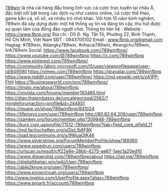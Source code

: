 <a href="https://www.fbnp.org/">789win</a> là nhà cái hàng đầu trong lĩnh vực cá cược trực tuyến tại châu Á, đặc biệt nổi bật trong các dịch vụ như casino online, cá cược thể thao, game bắn cá, xổ số, và nhiều trò chơi khác. Với hơn 15 năm kinh nghiệm, 789win đã xây dựng được một hệ thống uy tín và đáng tin cậy, thu hút được sự quan tâm của đông đảo người chơi.
Thông tin liên hệ :
Website : <a href="https://www.fbnp.org/">https://www.fbnp.org/</a>
Địa chỉ : D5 Đ. Ng. Tất Tố, Phường 22, Bình Thạnh, Hồ Chí Minh, Việt Nam
SĐT : 0943705102
Email : www.fbnp.org@gmail.com
Hagtag: #789win, #dangky789win, #nhacai789win, #trangchu789win, link789win
Social:
<a href="https://www.facebook.com/789winfbnp/">https://www.facebook.com/789winfbnp/</a>
<a href="https://www.youtube.com/@789winfbnp">https://www.youtube.com/@789winfbnp</a>
<a href="https://x.com/789winfbnp">https://x.com/789winfbnp</a>
<a href="https://www.pinterest.com/789winfbnp/">https://www.pinterest.com/789winfbnp/</a>
<a href="https://community.fabric.microsoft.com/t5/user/viewprofilepage/user-id/849590">https://community.fabric.microsoft.com/t5/user/viewprofilepage/user-id/849590</a>
<a href="https://vimeo.com/789winfbnp">https://vimeo.com/789winfbnp</a>
<a href="https://gravatar.com/789winfbnp">https://gravatar.com/789winfbnp</a>
<a href="https://www.reddit.com/user/789winfbnp/">https://www.reddit.com/user/789winfbnp/</a>
<a href="https://md.yeswiki.net/s/zA1PP-FhH">https://md.yeswiki.net/s/zA1PP-FhH</a>
<a href="https://1businessworld.com/pro/789winfbnp/">https://1businessworld.com/pro/789winfbnp/</a>
<a href="https://linqto.me/about/789winfbnp">https://linqto.me/about/789winfbnp</a>
<a href="https://vnvista.com/forums/member183465.html">https://vnvista.com/forums/member183465.html</a>
<a href="http://dtan.thaiembassy.de/uncategorized/2562/?mingleforumaction=profile&id=244851">http://dtan.thaiembassy.de/uncategorized/2562/?mingleforumaction=profile&id=244851</a>
<a href="https://muare.vn/shop/789winfbnp/841024">https://muare.vn/shop/789winfbnp/841024</a>
<a href="https://lifeinsys.com/user/789winfbnp">https://lifeinsys.com/user/789winfbnp</a>
<a href="http://80.82.64.206/user/789winfbnp">http://80.82.64.206/user/789winfbnp</a>
<a href="https://samkey.org/forum/member.php?309948-789winfbnp">https://samkey.org/forum/member.php?309948-789winfbnp</a>
<a href="https://kurs.com.ua/profile/71512-789winfbnp/?tab=field_core_pfield_11">https://kurs.com.ua/profile/71512-789winfbnp/?tab=field_core_pfield_11</a>
<a href="https://md.fachschaften.org/s/DpL1b8F8K">https://md.fachschaften.org/s/DpL1b8F8K</a>
<a href="https://pad.lescommuns.org/s/9WuaOtK46">https://pad.lescommuns.org/s/9WuaOtK46</a>
<a href="https://www.silverstripe.org/ForumMemberProfile/show/189360">https://www.silverstripe.org/ForumMemberProfile/show/189360</a>
<a href="https://www.speedrun.com/users/789winfbnp">https://www.speedrun.com/users/789winfbnp</a>
<a href="https://urlscan.io/result/cff22e8e-28bb-4275-ae67-1aec1a20ed1f/">https://urlscan.io/result/cff22e8e-28bb-4275-ae67-1aec1a20ed1f/</a>
<a href="https://www.diggerslist.com/789winfbnp/about">https://www.diggerslist.com/789winfbnp/about</a>
<a href="https://jali.me/789winfbnp">https://jali.me/789winfbnp</a>
<a href="https://digitaltibetan.win/wiki/User:789winfbnp">https://digitaltibetan.win/wiki/User:789winfbnp</a>
<a href="https://able2know.org/user/789winfbnp/">https://able2know.org/user/789winfbnp/</a>
<a href="https://www.projectnoah.org/users/789winfbnp">https://www.projectnoah.org/users/789winfbnp</a>
<a href="http://www.invelos.com/UserProfile.aspx?alias=789winfbnp">http://www.invelos.com/UserProfile.aspx?alias=789winfbnp</a>
<a href="https://www.proarti.fr/account/789winfbnp">https://www.proarti.fr/account/789winfbnp</a>



